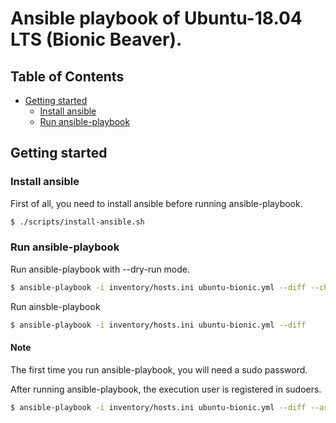# Ansible playbook of Ubuntu-18.04 LTS (Bionic Beaver).


## Table of Contents

- [Getting started](#getting-started)
    - [Install ansible](#install-ansible)
    - [Run ansible-playbook](#run-ansible-playbook)


## Getting started

### Install ansible

First of all, you need to install ansible before running ansible-playbook.

```bash
$ ./scripts/install-ansible.sh
```

### Run ansible-playbook

Run ansible-playbook with --dry-run mode.

```bash
$ ansible-playbook -i inventory/hosts.ini ubuntu-bionic.yml --diff --check
```

Run ainsble-playbook

```bash
$ ansible-playbook -i inventory/hosts.ini ubuntu-bionic.yml --diff
```

#### Note

The first time you run ansible-playbook, you will need a sudo password.

After running ansible-playbook, the execution user is registered in sudoers.

```bash
$ ansible-playbook -i inventory/hosts.ini ubuntu-bionic.yml --diff --ask-become-pass
```
